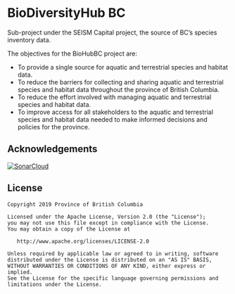 # BioDiversityHub BC

Sub-project under the SEISM Capital project, the source of BC’s species inventory data.

The objectives for the BioHubBC project are:
  * To provide a single source for aquatic and terrestrial species and habitat data.
  * To reduce the barriers for collecting and sharing aquatic and terrestrial species and habitat data throughout the province of British Columbia.
  * To reduce the effort involved with managing aquatic and terrestrial species and habitat data.
  * To improve access for all stakeholders to the aquatic and terrestrial species and habitat data needed to make informed decisions and policies for the province.

## Acknowledgements

[![SonarCloud](https://sonarcloud.io/images/project_badges/sonarcloud-black.svg)]()

## License

    Copyright 2019 Province of British Columbia

    Licensed under the Apache License, Version 2.0 (the "License");
    you may not use this file except in compliance with the License.
    You may obtain a copy of the License at

       http://www.apache.org/licenses/LICENSE-2.0

    Unless required by applicable law or agreed to in writing, software
    distributed under the License is distributed on an "AS IS" BASIS,
    WITHOUT WARRANTIES OR CONDITIONS OF ANY KIND, either express or implied.
    See the License for the specific language governing permissions and
    limitations under the License.
